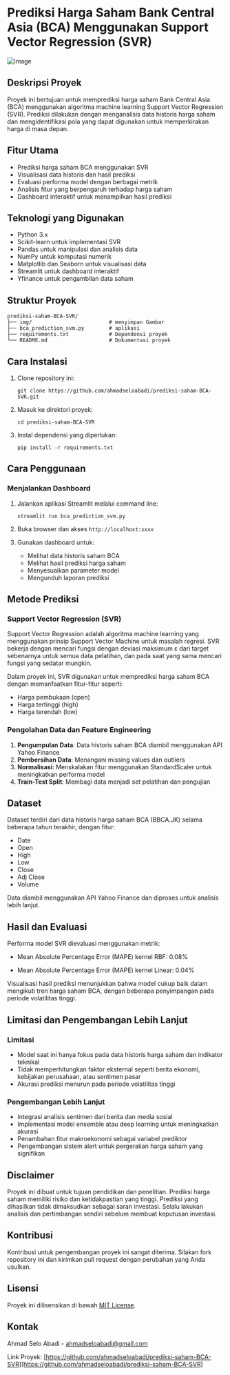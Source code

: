 # Prediksi Harga Saham Bank Central Asia (BCA) Menggunakan Support Vector Regression (SVR)

![image](https://github.com/user-attachments/assets/0a5f2d0c-2a5a-42a3-bec8-2d79a5de03c1)


## Deskripsi Proyek

Proyek ini bertujuan untuk memprediksi harga saham Bank Central Asia (BCA) menggunakan algoritma machine learning Support Vector Regression (SVR). Prediksi dilakukan dengan menganalisis data historis harga saham dan mengidentifikasi pola yang dapat digunakan untuk memperkirakan harga di masa depan.

## Fitur Utama

- Prediksi harga saham BCA menggunakan SVR
- Visualisasi data historis dan hasil prediksi
- Evaluasi performa model dengan berbagai metrik
- Analisis fitur yang berpengaruh terhadap harga saham
- Dashboard interaktif untuk menampilkan hasil prediksi

## Teknologi yang Digunakan

- Python 3.x
- Scikit-learn untuk implementasi SVR
- Pandas untuk manipulasi dan analisis data
- NumPy untuk komputasi numerik
- Matplotlib dan Seaborn untuk visualisasi data
- Streamlit untuk dashboard interaktif
- Yfinance untuk pengambilan data saham

## Struktur Proyek

```
prediksi-saham-BCA-SVR/
├── img/                         # menyimpan Gambar
├── bca_prediction_svm.py        # aplikasi
├── requirements.txt             # Dependensi proyek
└── README.md                    # Dokumentasi proyek
```

## Cara Instalasi

1. Clone repository ini:

   ```
   git clone https://github.com/ahmadseloabadi/prediksi-saham-BCA-SVR.git
   ```

2. Masuk ke direktori proyek:

   ```
   cd prediksi-saham-BCA-SVR
   ```

3. Instal dependensi yang diperlukan:
   ```
   pip install -r requirements.txt
   ```

## Cara Penggunaan

### Menjalankan Dashboard

1. Jalankan aplikasi Streamlit melalui command line:

   ```
   streamlit run bca_prediction_svm.py
   ```

2. Buka browser dan akses `http://localhost:xxxx`

3. Gunakan dashboard untuk:
   - Melihat data historis saham BCA
   - Melihat hasil prediksi harga saham
   - Menyesuaikan parameter model
   - Mengunduh laporan prediksi

## Metode Prediksi

### Support Vector Regression (SVR)

Support Vector Regression adalah algoritma machine learning yang menggunakan prinsip Support Vector Machine untuk masalah regresi. SVR bekerja dengan mencari fungsi dengan deviasi maksimum ε dari target sebenarnya untuk semua data pelatihan, dan pada saat yang sama mencari fungsi yang sedatar mungkin.

Dalam proyek ini, SVR digunakan untuk memprediksi harga saham BCA dengan memanfaatkan fitur-fitur seperti:

- Harga pembukaan (open)
- Harga tertinggi (high)
- Harga terendah (low)

### Pengolahan Data dan Feature Engineering

1. **Pengumpulan Data**: Data historis saham BCA diambil menggunakan API Yahoo Finance
2. **Pembersihan Data**: Menangani missing values dan outliers
3. **Normalisasi**: Menskalakan fitur menggunakan StandardScaler untuk meningkatkan performa model
4. **Train-Test Split**: Membagi data menjadi set pelatihan dan pengujian

## Dataset

Dataset terdiri dari data historis harga saham BCA (BBCA.JK) selama beberapa tahun terakhir, dengan fitur:

- Date
- Open
- High
- Low
- Close
- Adj Close
- Volume

Data diambil menggunakan API Yahoo Finance dan diproses untuk analisis lebih lanjut.

## Hasil dan Evaluasi

Performa model SVR dievaluasi menggunakan metrik:

- Mean Absolute Percentage Error (MAPE) kernel RBF: 0.08%

- Mean Absolute Percentage Error (MAPE) kernel Linear: 0.04%

Visualisasi hasil prediksi menunjukkan bahwa model cukup baik dalam mengikuti tren harga saham BCA, dengan beberapa penyimpangan pada periode volatilitas tinggi.

## Limitasi dan Pengembangan Lebih Lanjut

### Limitasi

- Model saat ini hanya fokus pada data historis harga saham dan indikator teknikal
- Tidak memperhitungkan faktor eksternal seperti berita ekonomi, kebijakan perusahaan, atau sentimen pasar
- Akurasi prediksi menurun pada periode volatilitas tinggi

### Pengembangan Lebih Lanjut

- Integrasi analisis sentimen dari berita dan media sosial
- Implementasi model ensemble atau deep learning untuk meningkatkan akurasi
- Penambahan fitur makroekonomi sebagai variabel prediktor
- Pengembangan sistem alert untuk pergerakan harga saham yang signifikan

## Disclaimer

Proyek ini dibuat untuk tujuan pendidikan dan penelitian. Prediksi harga saham memiliki risiko dan ketidakpastian yang tinggi. Prediksi yang dihasilkan tidak dimaksudkan sebagai saran investasi. Selalu lakukan analisis dan pertimbangan sendiri sebelum membuat keputusan investasi.

## Kontribusi

Kontribusi untuk pengembangan proyek ini sangat diterima. Silakan fork repository ini dan kirimkan pull request dengan perubahan yang Anda usulkan.

## Lisensi

Proyek ini dilisensikan di bawah [MIT License](LICENSE).

## Kontak

Ahmad Selo Abadi - [ahmadseloabadi@gmail.com](mailto:ahmadseloabadi@gmail.com)

Link Proyek: [https://github.com/ahmadseloabadi/prediksi-saham-BCA-SVR](https://github.com/ahmadseloabadi/prediksi-saham-BCA-SVR)
